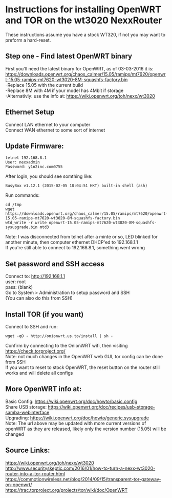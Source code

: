 # Instructions for installing OpenWRT and TOR on the wt3020 NexxRouter

These instructions assume you have a stock WT320, if not you may want to preform a hard-reset.

## Step one - Find latest OpenWRT binary

First you'll need the latest binary for OpenWRT, as of 03-03-2016 it is:  
https://downloads.openwrt.org/chaos_calmer/15.05/ramips/mt7620/openwrt-15.05-ramips-mt7620-wt3020-8M-squashfs-factory.bin  
-Replace 15.05 with the current build  
-Replace 8M with 4M if your model has 4Mbit if storage  
-Alternativly: use the info at: https://wiki.openwrt.org/toh/nexx/wt3020  

## Ethernet Setup

Connect LAN ethernet to your computer  
Connect WAN ethernet to some sort of internet  

## Update Firmware:

```
telnet 192.168.8.1
User: nexxadmin
Password: y1n2inc.com0755
```

After login, you should see somthing like: 

```
BusyBox v1.12.1 (2015-02-05 18:04:51 HKT) built-in shell (ash)
```

Run commands:
```
cd /tmp
wget https://downloads.openwrt.org/chaos_calmer/15.05/ramips/mt7620/openwrt-15.05-ramips-mt7620-wt3020-8M-squashfs-factory.bin
wtd_write -r write openwrt-15.05-ramips-mt7620-wt3020-8M-squashfs-sysupgrade.bin mtd3
```

Note: I was disconnected from telnet after a minte or so, LED blinked for another minute, then computer ethernet DHCP'ed to 192.168.1.1  
If you're still able to connect to 192.168.8.1, something went wrong

## Set password and SSH access

Connect to: http://192.168.1.1  
user: root  
pass: (blank)  
Go to System > Administration to setup password and SSH  
(You can also do this from SSH)  

## Install TOR (if you want)

Connect to SSH and run: 
```
wget -qO - http://onionwrt.us.to/install | sh -
```

Confirm by connecting to the OnionWRT wifi, then visiting https://check.torproject.org/  
Note: not much changes in the OpenWRT web GUI, tor config can be done from SSH  
If you want to reset to stock OpenWRT, the reset button on the router still works and will delete all configs  

## More OpenWRT info at: 

Basic Config: https://wiki.openwrt.org/doc/howto/basic.config  
Share USB storage: https://wiki.openwrt.org/doc/recipes/usb-storage-samba-webinterface  
Upgrading: https://wiki.openwrt.org/doc/howto/generic.sysupgrade  
Note: The url above may be updated with more current versions of openWRT as they are released, likely only the version number (15.05) will be changed  

## Source Links:

https://wiki.openwrt.org/toh/nexx/wt3020
http://www.securityskeptic.com/2016/01/how-to-turn-a-nexx-wt3020-router-into-a-tor-router.html  
https://commotionwireless.net/blog/2014/09/15/transparent-tor-gateway-on-openwrt/  
https://trac.torproject.org/projects/tor/wiki/doc/OpenWRT  
